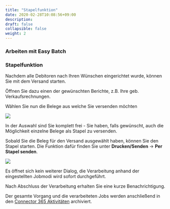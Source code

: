 ```yaml
---
title: "Stapelfunktion"
date: 2020-02-28T10:08:56+09:00
description: 
draft: false
collapsible: false
weight: 2
---
```

### Arbeiten mit Easy Batch

### Stapelfunktion

Nachdem alle Debitoren nach Ihren Wünschen eingerichtet wurde, können Sie mit dem Versand starten.

Öffnen Sie dazu einen der gewünschten Berichte, z.B. Ihre geb. Verkaufsrechnungen.

Wählen Sie nun die Belege aus welche Sie versenden möchten

![](images/apps/easydocumentselect.PNG)

In der Auswahl sind Sie komplett frei - Sie haben, falls gewünscht, auch die Möglichkeit einzelne Belege als Stapel zu versenden.

Sobald Sie die Beleg für den Versand ausgewählt haben, können Sie den Stapel starten. Die Funktion dafür finden Sie unter **Drucken/Senden** -> **Per Stapel senden**.

![](images/apps/easybatchfunction.PNG)

Es öffnet sich kein weiterer Dialog, die Verarbeitung anhand der eingestellten Jobmodi wird sofort durchgeführt.

Nach Abschluss der Verarbeitung erhalten Sie eine kurze Benachrichtigung.

Der gesamte Vorgang und die verarbeiteten Jobs werden anschließend in den [Connector 365 Aktivitäten](/de-de/apps/easybatch/archive/) archiviert.
